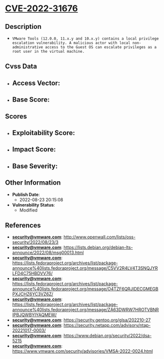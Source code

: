 
# [CVE-2022-31676](https://cve.mitre.org/cgi-bin/cvename.cgi?name=CVE-2022-31676)

## Description

- `VMware Tools (12.0.0, 11.x.y and 10.x.y) contains a local privilege escalation vulnerability. A malicious actor with local non-administrative access to the Guest OS can escalate privileges as a root user in the virtual machine.`

## Cvss Data

- **Access Vector**:
  - 
- **Base Score**:
  - 

## Scores

- **Exploitability Score**:
  - 
- **Impact Score**:
  - 
- **Base Severity**:
  - 

## Other Information

- **Publish Date**:
  - 2022-08-23 20:15:08
- **Vulnerability Status**:
  - Modified

## References

- **security@vmware.com**: http://www.openwall.com/lists/oss-security/2022/08/23/3
- **security@vmware.com**: https://lists.debian.org/debian-lts-announce/2022/08/msg00013.html
- **security@vmware.com**: https://lists.fedoraproject.org/archives/list/package-announce%40lists.fedoraproject.org/message/C5VV2R4LV4T3SNQJYRLFD4C75HBDVV76/
- **security@vmware.com**: https://lists.fedoraproject.org/archives/list/package-announce%40lists.fedoraproject.org/message/O4TZF6QRJIDECGMEGBPXJCHZ6YC3VZ6Z/
- **security@vmware.com**: https://lists.fedoraproject.org/archives/list/package-announce%40lists.fedoraproject.org/message/ZA63DWRW7HROTVBNRIPBJQWBYIYAQMEW/
- **security@vmware.com**: https://security.gentoo.org/glsa/202210-27
- **security@vmware.com**: https://security.netapp.com/advisory/ntap-20221017-0003/
- **security@vmware.com**: https://www.debian.org/security/2022/dsa-5215
- **security@vmware.com**: https://www.vmware.com/security/advisories/VMSA-2022-0024.html

